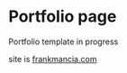 # Portfolio page

Portfolio template in progress

site is [frankmancia.com](https://frankmancia.com)
